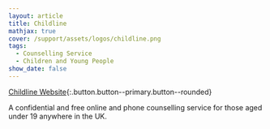 ```yaml
---
layout: article
title: Childline
mathjax: true
cover: /support/assets/logos/childline.png
tags:
  - Counselling Service
  - Children and Young People
show_date: false
---
```


[Childline Website](http://www.childline.org.uk/){:.button.button--primary.button--rounded}

A confidential and free online and phone counselling service for those aged under 19 anywhere in the UK.
